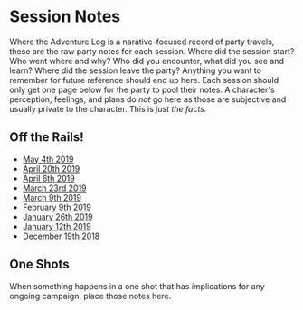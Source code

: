 <!-- TITLE: Session Notes -->
<!-- SUBTITLE: who, what, when, where, and how much? -->

# Session Notes
Where the Adventure Log is a narative-focused record of party travels, these are the raw party notes for each session. Where did the session start? Who went where and why? Who did you encounter, what did you see and learn? Where did the session leave the party? Anything you want to remember for future reference should end up here. Each session should only get one page below for the party to pool their notes. A character's perception, feelings, and plans do _not_ go here as those are subjective and usually private to the character. This is _just the facts._ 

## Off the Rails!

* [May 4th 2019](2019-05-04)
* [April 20th 2019](2019-04-20)
* [April 6th 2019](2019-04-06)
* [March 23rd 2019](2019-03-23)
* [March 9th 2019](2019-03-09)
* [February 9th 2019](2019-02-09)
* [January 26th 2019](2019-01-26)
* [January 12th 2019](2019-01-12)
* [December 19th 2018](2018-12-19)

## One Shots
When something happens in a one shot that has implications for any ongoing campaign, place those notes here.